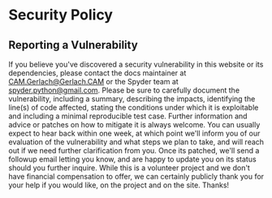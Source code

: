 # Security Policy

## Reporting a Vulnerability

If you believe you've discovered a security vulnerability in this website or its dependencies, please contact the docs maintainer at <CAM.Gerlach@Gerlach.CAM> or the Spyder team at <spyder.python@gmail.com>.
Please be sure to carefully document the vulnerability, including a summary, describing the impacts, identifying the line(s) of code affected, stating the conditions under which it is exploitable and including a minimal reproducible test case.
Further information and advice or patches on how to mitigate it is always welcome.
You can usually expect to hear back within one week, at which point we'll inform you of our evaluation of the vulnerability and what steps we plan to take, and will reach out if we need further clarification from you.
Once its patched, we'll send a followup email letting you know, and are happy to update you on its status should you further inquire.
While this is a volunteer project and we don't have financial compensation to offer, we can certainly publicly thank you for your help if you would like, on the project and on the site.
Thanks!
